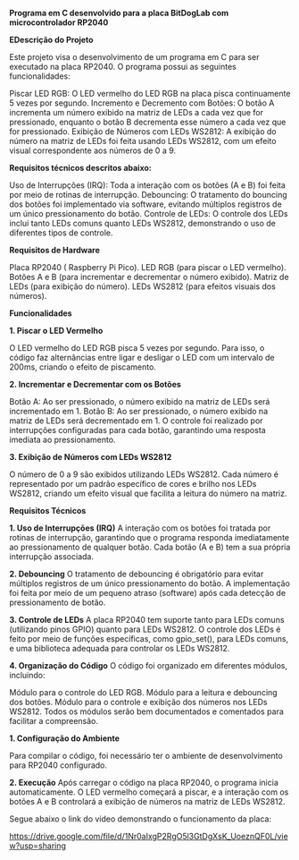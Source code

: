**Programa em C desenvolvido para a placa BitDogLab com microcontrolador RP2040**

**EDescrição do Projeto**

Este projeto visa o desenvolvimento de um programa em C para ser executado na placa RP2040. O programa possui as seguintes funcionalidades:

Piscar LED RGB: O LED vermelho do LED RGB na placa  pisca continuamente 5 vezes por segundo.
Incremento e Decremento com Botões: O botão A incrementa um número exibido na matriz de LEDs a cada vez que for pressionado, enquanto o botão B decrementa esse número a cada vez que for pressionado.
Exibição de Números com LEDs WS2812: A exibição do número na matriz de LEDs foi feita usando LEDs WS2812, com um efeito visual correspondente aos números de 0 a 9.

**Requisitos técnicos descritos abaixo:**

Uso de Interrupções (IRQ): Toda a interação com os botões (A e B) foi feita por meio de rotinas de interrupção.
Debouncing: O tratamento do bouncing dos botões foi implementado via software, evitando múltiplos registros de um único pressionamento do botão.
Controle de LEDs: O controle dos LEDs  inclui tanto LEDs comuns quanto LEDs WS2812, demonstrando o uso de diferentes tipos de controle.

**Requisitos de Hardware**

Placa RP2040 ( Raspberry Pi Pico).
LED RGB (para piscar o LED vermelho).
Botões A e B (para incrementar e decrementar o número exibido).
Matriz de LEDs (para exibição do número).
LEDs WS2812 (para efeitos visuais dos números).

**Funcionalidades**

**1. Piscar o LED Vermelho**

O LED vermelho do LED RGB  pisca 5 vezes por segundo. Para isso, o código faz alternâncias entre ligar e desligar o LED com um intervalo de 200ms, criando o efeito de piscamento.

**2. Incrementar e Decrementar com os Botões**

Botão A: Ao ser pressionado, o número exibido na matriz de LEDs será incrementado em 1.
Botão B: Ao ser pressionado, o número exibido na matriz de LEDs será decrementado em 1.
O controle foi realizado por interrupções configuradas para cada botão, garantindo uma resposta imediata ao pressionamento.

**3. Exibição de Números com LEDs WS2812**

O número de 0 a 9 são exibidos utilizando LEDs WS2812. Cada número é  representado por um padrão específico de cores e brilho nos LEDs WS2812, criando um efeito visual que facilita a leitura do número na matriz.

**Requisitos Técnicos**

**1. Uso de Interrupções (IRQ)**
A interação com os botões foi tratada por rotinas de interrupção, garantindo que o programa responda imediatamente ao pressionamento de qualquer botão. Cada botão (A e B) tem a sua própria interrupção associada.

**2. Debouncing**
O tratamento de debouncing é obrigatório para evitar múltiplos registros de um único pressionamento do botão. A implementação foi feita por meio de um pequeno atraso (software) após cada detecção de pressionamento de botão.

**3. Controle de LEDs**
A placa RP2040 tem suporte tanto para LEDs comuns (utilizando pinos GPIO) quanto para LEDs WS2812. O controle dos LEDs é feito por meio de funções específicas, como gpio_set(), para LEDs comuns, e uma biblioteca adequada para controlar os LEDs WS2812.

**4. Organização do Código**
O código foi organizado em diferentes módulos, incluindo:

Módulo para o controle do LED RGB.
Módulo para a leitura e debouncing dos botões.
Módulo para o controle e exibição dos números nos LEDs WS2812.
Todos os módulos serão bem documentados e comentados para facilitar a compreensão.


**1. Configuração do Ambiente**

Para compilar o código, foi necessário ter o ambiente de desenvolvimento para RP2040 configurado. 

**2. Execução**
Após carregar o código na placa RP2040, o programa inicia automaticamente. O LED vermelho começará a piscar, e a interação com os botões A e B controlará a exibição de números na matriz de LEDs WS2812.

Segue abaixo o link do vídeo demonstrando o funcionamento da placa:


https://drive.google.com/file/d/1Nr0aIxgP2RgO5l3GtDgXsK_UoeznQF0L/view?usp=sharing
